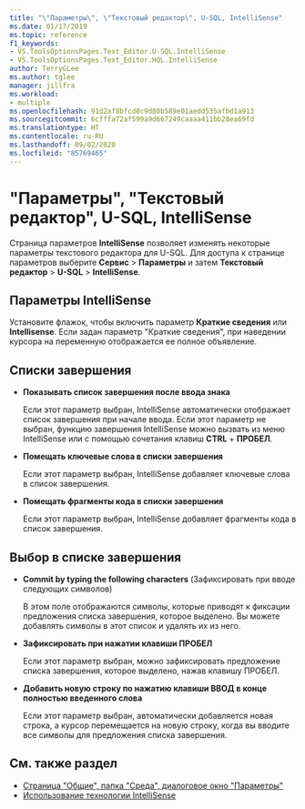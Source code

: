 ```yaml
---
title: "\"Параметры\", \"Текстовый редактор\", U-SQL, IntelliSense"
ms.date: 01/17/2019
ms.topic: reference
f1_keywords:
- VS.ToolsOptionsPages.Text_Editor.U-SQL.IntelliSense
- VS.ToolsOptionsPages.Text_Editor.HQL.IntelliSense
author: TerryGLee
ms.author: tglee
manager: jillfra
ms.workload:
- multiple
ms.openlocfilehash: 91d2af8bfcd8c9d80b589e01aedd535afbd1a913
ms.sourcegitcommit: 6cfffa72af599a9d667249caaaa411bb28ea69fd
ms.translationtype: HT
ms.contentlocale: ru-RU
ms.lasthandoff: 09/02/2020
ms.locfileid: "85769465"
---
```

# <a name="options-text-editor-u-sql-intellisense"></a>"Параметры", "Текстовый редактор", U-SQL, IntelliSense

Страница параметров **IntelliSense** позволяет изменять некоторые параметры текстового редактора для U-SQL. Для доступа к странице параметров выберите **Сервис** > **Параметры** и затем **Текстовый редактор** > **U-SQL** > **IntelliSense**.

## <a name="intellisense-settings"></a>Параметры IntelliSense

Установите флажок, чтобы включить параметр **Краткие сведения** или **Intellisense**. Если задан параметр "Краткие сведения", при наведении курсора на переменную отображается ее полное объявление.

## <a name="completion-lists"></a>Списки завершения

- **Показывать список завершения после ввода знака**

   Если этот параметр выбран, IntelliSense автоматически отображает список завершения при начале ввода. Если этот параметр не выбран, функцию завершения IntelliSense можно вызвать из меню IntelliSense или с помощью сочетания клавиш **CTRL** + **ПРОБЕЛ**.

- **Помещать ключевые слова в списки завершения**

   Если этот параметр выбран, IntelliSense добавляет ключевые слова в список завершения.

- **Помещать фрагменты кода в списки завершения**

   Если этот параметр выбран, IntelliSense добавляет фрагменты кода в список завершения.

## <a name="selection-in-completion-list"></a>Выбор в списке завершения

- **Commit by typing the following characters** (Зафиксировать при вводе следующих символов)

   В этом поле отображаются символы, которые приводят к фиксации предложения списка завершения, которое выделено. Вы можете добавлять символы в этот список и удалять их из него.

- **Зафиксировать при нажатии клавиши ПРОБЕЛ**

   Если этот параметр выбран, можно зафиксировать предложение списка завершения, которое выделено, нажав клавишу ПРОБЕЛ.

- **Добавить новую строку по нажатию клавиши ВВОД в конце полностью введенного слова**

   Если этот параметр выбран, автоматически добавляется новая строка, а курсор перемещается на новую строку, когда вы вводите все символы для предложения списка завершения.

## <a name="see-also"></a>См. также раздел

- [Страница "Общие", папка "Среда", диалоговое окно "Параметры"](../../ide/reference/general-environment-options-dialog-box.md)
- [Использование технологии IntelliSense](../../ide/using-intellisense.md)